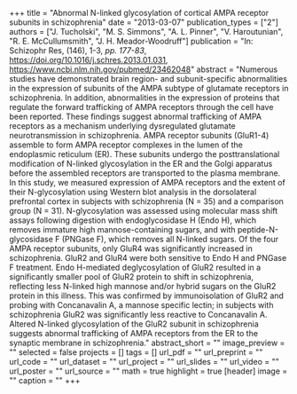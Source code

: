 +++
title = "Abnormal N-linked glycosylation of cortical AMPA receptor subunits in schizophrenia"
date = "2013-03-07"
publication_types = ["2"]
authors = ["J. Tucholski", "M. S. Simmons", "A. L. Pinner", "V. Haroutunian", "R. E. McCullumsmith", "J. H. Meador-Woodruff"]
publication = "In: Schizophr Res, (146), 1-3, _pp. 177-83_, https://doi.org/10.1016/j.schres.2013.01.031, https://www.ncbi.nlm.nih.gov/pubmed/23462048"
abstract = "Numerous studies have demonstrated brain region- and subunit-specific abnormalities in the expression of subunits of the AMPA subtype of glutamate receptors in schizophrenia. In addition, abnormalities in the expression of proteins that regulate the forward trafficking of AMPA receptors through the cell have been reported. These findings suggest abnormal trafficking of AMPA receptors as a mechanism underlying dysregulated glutamate neurotransmission in schizophrenia. AMPA receptor subunits (GluR1-4) assemble to form AMPA receptor complexes in the lumen of the endoplasmic reticulum (ER). These subunits undergo the posttranslational modification of N-linked glycosylation in the ER and the Golgi apparatus before the assembled receptors are transported to the plasma membrane. In this study, we measured expression of AMPA receptors and the extent of their N-glycosylation using Western blot analysis in the dorsolateral prefrontal cortex in subjects with schizophrenia (N = 35) and a comparison group (N = 31). N-glycosylation was assessed using molecular mass shift assays following digestion with endoglycosidase H (Endo H), which removes immature high mannose-containing sugars, and with peptide-N-glycosidase F (PNGase F), which removes all N-linked sugars. Of the four AMPA receptor subunits, only GluR4 was significantly increased in schizophrenia. GluR2 and GluR4 were both sensitive to Endo H and PNGase F treatment. Endo H-mediated deglycosylation of GluR2 resulted in a significantly smaller pool of GluR2 protein to shift in schizophrenia, reflecting less N-linked high mannose and/or hybrid sugars on the GluR2 protein in this illness. This was confirmed by immunoisolation of GluR2 and probing with Concanavalin A, a mannose specific lectin; in subjects with schizophrenia GluR2 was significantly less reactive to Concanavalin A. Altered N-linked glycosylation of the GluR2 subunit in schizophrenia suggests abnormal trafficking of AMPA receptors from the ER to the synaptic membrane in schizophrenia."
abstract_short = ""
image_preview = ""
selected = false
projects = []
tags = []
url_pdf = ""
url_preprint = ""
url_code = ""
url_dataset = ""
url_project = ""
url_slides = ""
url_video = ""
url_poster = ""
url_source = ""
math = true
highlight = true
[header]
image = ""
caption = ""
+++

